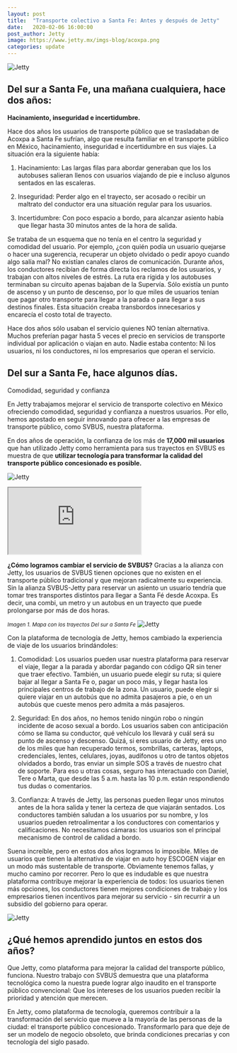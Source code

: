 ```yaml
---
layout: post
title:  "Transporte colectivo a Santa Fe: Antes y después de Jetty"
date:   2020-02-06 16:00:00
post_author: Jetty
image: https://www.jetty.mx/imgs-blog/acoxpa.png
categories: update
---
```

![Jetty]({{site.baseurl}}/imgs-blog/acoxpa.png)

<h2>Del sur a Santa Fe, una mañana cualquiera, hace dos años: </h2>
<b>Hacinamiento, inseguridad e incertidumbre.</b>

Hace dos años los usuarios de transporte público que se trasladaban de Acoxpa a Santa Fe sufrían, algo que resulta familiar en el transporte público en México, hacinamiento, inseguridad e incertidumbre en sus viajes.  La situación era la siguiente había:

<ol>
  <li><p>Hacinamiento: Las largas filas para abordar generaban que los los autobuses salieran llenos con usuarios viajando de pie e incluso algunos sentados en las escaleras.</p></li>
  <li><p>Inseguridad: Perder algo en el trayecto, ser acosado o recibir un maltrato del conductor era una situación regular para los usuarios.</p></li>
  <li><p>Incertidumbre: Con poco espacio a bordo, para alcanzar asiento había que llegar hasta 30 minutos antes de la hora de salida. </p></li>
</ol>

Se trataba de un esquema que no tenía en el centro la seguridad y comodidad del usuario. Por ejemplo, ¿con quién podía un usuario quejarse o hacer una sugerencia, recuperar un objeto olvidado o pedir apoyo cuando algo salía mal? No existían canales claros de comunicación. Durante años, los conductores recibían de forma directa los reclamos de los usuarios, y trabajan con altos niveles de estrés. La ruta era rígida y los autobuses terminaban su circuito apenas bajaban de la Supervía. Sólo existía un punto de ascenso y un punto de descenso, por lo que miles de usuarios tenían que pagar otro transporte para llegar a la parada o para llegar a sus destinos finales. Esta situación creaba transbordos innecesarios y encarecía el costo total de trayecto.

Hace dos años sólo usaban el servicio quienes NO tenían alternativa. Muchos preferían pagar hasta 5 veces el precio en servicios de transporte individual por aplicación o viajan en auto. Nadie estaba contento: Ni los usuarios, ni los conductores, ni los empresarios que operan el servicio.

<h2>Del sur a Santa Fe, hace algunos días. </h2>
<p>Comodidad, seguridad y confianza</p>

En Jetty trabajamos mejorar el servicio de transporte colectivo en México ofreciendo comodidad, seguridad y confianza a nuestros usuarios. Por ello, hemos apostado en seguir innovando para ofrecer a las empresas de transporte público, como SVBUS, nuestra plataforma.

En dos años de operación, la confianza de los más de <b>17,000 mil usuarios</b> que han utilizado Jetty como herramienta para sus trayectos en SVBUS es muestra de que <b>utilizar tecnología para transformar la calidad del transporte público concesionado es posible.</b>

![Jetty]({{site.baseurl}}/imgs-blog/svbus-gente.png)
<div class="embed-responsive embed-responsive-16by9">
    <iframe class="embed-responsive-item" src="https://www.youtube.com/embed/OT2_mqD2fbU"></iframe>
</div>

<!-- <div class="embed-responsive embed-responsive-16by9">
    <iframe class="embed-responsive-item" src="https://www.youtube.com/embed/VFCNSfD5LlM"></iframe>
</div> -->

<b>¿Cómo logramos cambiar el servicio de SVBUS?</b> Gracias a la alianza con Jetty, los usuarios de SVBUS tienen opciones que no existen en el transporte público tradicional y que mejoran radicalmente su experiencia. Sin la alianza SVBUS-Jetty para reservar un asiento un usuario tendría que tomar tres transportes distintos para llegar a Santa Fé desde Acoxpa. Es decir, una combi, un metro y un autobus en un trayecto que puede prolongarse por más de dos horas.

<small><i>Imagen 1. Mapa con los trayectos Del sur a Santa Fe</i></small>
![Jetty]({{site.baseurl}}/imgs-blog/b2b_v4.gif)

Con la plataforma de tecnología de Jetty, hemos cambiado la experiencia de viaje de los usuarios brindándoles:
<ol>
  <li><p>Comodidad: Los usuarios pueden usar nuestra plataforma para reservar el viaje, llegar a la parada y abordar pagando con código QR sin tener que traer efectivo.  También, un usuario puede elegir su ruta; si quiere bajar al llegar a Santa Fe o, pagar un poco más, y llegar hasta los principales centros de trabajo de la zona. Un usuario, puede elegir si quiere viajar en un autobús que no admita pasajeros a pie, o en un autobús que cueste menos pero admita a más pasajeros.</p></li>
  <li><p>Seguridad: En dos años, no hemos tenido ningún robo o ningún incidente de acoso sexual a bordo. Los usuarios saben con anticipación cómo se llama su conductor, qué vehículo los llevará y cuál será su punto de ascenso y descenso. Quizá, si eres usuario de Jetty, eres uno de los miles que han recuperado termos, sombrillas, carteras, laptops, credenciales, lentes, celulares, joyas, audífonos u otro de tantos objetos olvidados a bordo, tras enviar un simple SOS a través de nuestro chat de soporte. Para eso u otras cosas, seguro has interactuado con Daniel, Tere o Marta, que desde las 5 a.m. hasta las 10 p.m. están respondiendo tus dudas o comentarios.</p></li>
  <li><p>Confianza: A través de Jetty, las personas pueden llegar unos minutos antes de la hora salida y tener la certeza de que viajarán sentados. Los conductores también saludan a los usuarios por su nombre, y los usuarios pueden retroalimentar a los conductores con comentarios y calificaciones. No necesitamos cámaras: los usuarios son el principal mecanismo de control de calidad a bordo.</p></li>
</ol>

Suena increíble, pero en estos dos años logramos lo imposible. Miles de usuarios que tienen la alternativa de viajar en auto hoy ESCOGEN viajar en un modo más sustentable de transporte. Obviamente tenemos fallas, y mucho camino por recorrer. Pero lo que es indudable es que nuestra plataforma contribuye mejorar la experiencia de todos: los usuarios tienen más opciones, los conductores tienen mejores condiciones de trabajo y los empresarios tienen incentivos para mejorar su servicio - sin recurrir a un subsidio del gobierno para operar.

![Jetty]({{site.baseurl}}/imgs-blog/conductor.png)

<h2>¿Qué hemos aprendido juntos en estos dos años? </h2>
Que Jetty, como plataforma para mejorar la calidad del transporte público, funciona. Nuestro trabajo con SVBUS demuestra que una plataforma tecnológica como la nuestra puede lograr algo inaudito en el transporte público convencional: Que los intereses de los usuarios pueden recibir la prioridad y atención que merecen.

En Jetty, como plataforma de tecnología, queremos contribuir a la transformación del servicio que mueve a la mayoría de las personas de la ciudad: el transporte público concesionado. Transformarlo para que deje de ser un modelo de negocio obsoleto, que brinda condiciones precarias y con tecnología del siglo pasado.


[disfrazados]:https://www.jetty.mx/update/2019/03/28/No-estamos-disfrazados.html
[acoxpa]:https://www.jetty.mx